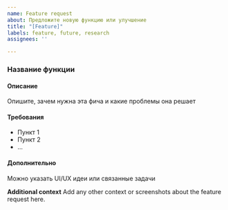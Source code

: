 ```yaml
---
name: Feature request
about: Предложите новую функцию или улучшение
title: "[Feature]"
labels: feature, future, research
assignees: ''

---
```


### Название функции

#### Описание
Опишите, зачем нужна эта фича и какие проблемы она решает

#### Требования
- Пункт 1
- Пункт 2
- ...

#### Дополнительно
Можно указать UI/UX идеи или связанные задачи

**Additional context**
Add any other context or screenshots about the feature request here.
